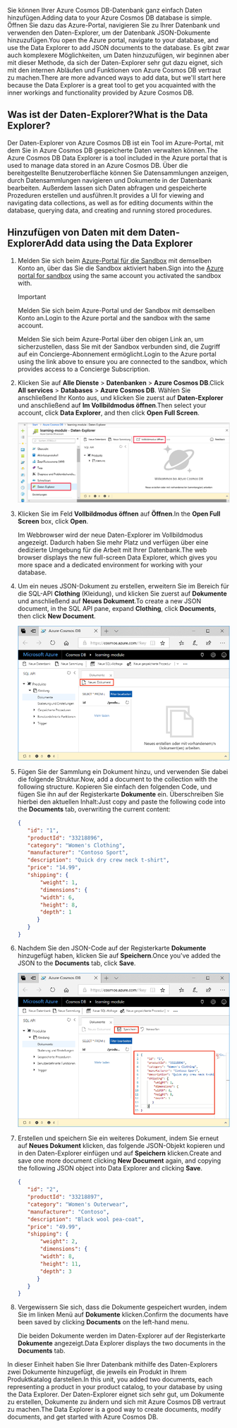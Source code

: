 <span data-ttu-id="c25eb-101">Sie können Ihrer Azure Cosmos DB-Datenbank ganz einfach Daten hinzufügen.</span><span class="sxs-lookup"><span data-stu-id="c25eb-101">Adding data to your Azure Cosmos DB database is simple.</span></span> <span data-ttu-id="c25eb-102">Öffnen Sie dazu das Azure-Portal, navigieren Sie zu Ihrer Datenbank und verwenden den Daten-Explorer, um der Datenbank JSON-Dokumente hinzuzufügen.</span><span class="sxs-lookup"><span data-stu-id="c25eb-102">You open the Azure portal, navigate to your database, and use the Data Explorer to add JSON documents to the database.</span></span> <span data-ttu-id="c25eb-103">Es gibt zwar auch komplexere Möglichkeiten, um Daten hinzuzufügen, wir beginnen aber mit dieser Methode, da sich der Daten-Explorer sehr gut dazu eignet, sich mit den internen Abläufen und Funktionen von Azure Cosmos DB vertraut zu machen.</span><span class="sxs-lookup"><span data-stu-id="c25eb-103">There are more advanced ways to add data, but we'll start here because the Data Explorer is a great tool to get you acquainted with the inner workings and functionality provided by Azure Cosmos DB.</span></span>

## <a name="what-is-the-data-explorer"></a><span data-ttu-id="c25eb-104">Was ist der Daten-Explorer?</span><span class="sxs-lookup"><span data-stu-id="c25eb-104">What is the Data Explorer?</span></span>
<span data-ttu-id="c25eb-105">Der Daten-Explorer von Azure Cosmos DB ist ein Tool im Azure-Portal, mit dem Sie in Azure Cosmos DB gespeicherte Daten verwalten können.</span><span class="sxs-lookup"><span data-stu-id="c25eb-105">The Azure Cosmos DB Data Explorer is a tool included in the Azure portal that is used to manage data stored in an Azure Cosmos DB.</span></span> <span data-ttu-id="c25eb-106">Über die bereitgestellte Benutzeroberfläche können Sie Datensammlungen anzeigen, durch Datensammlungen navigieren und Dokumente in der Datenbank bearbeiten. Außerdem lassen sich Daten abfragen und gespeicherte Prozeduren erstellen und ausführen.</span><span class="sxs-lookup"><span data-stu-id="c25eb-106">It provides a UI for viewing and navigating data collections, as well as for editing documents within the database, querying data, and creating and running stored procedures.</span></span>

## <a name="add-data-using-the-data-explorer"></a><span data-ttu-id="c25eb-107">Hinzufügen von Daten mit dem Daten-Explorer</span><span class="sxs-lookup"><span data-stu-id="c25eb-107">Add data using the Data Explorer</span></span>

1. <span data-ttu-id="c25eb-108">Melden Sie sich beim [Azure-Portal für die Sandbox](https://portal.azure.com/learn.docs.microsoft.com?azure-portal=true) mit demselben Konto an, über das Sie die Sandbox aktiviert haben.</span><span class="sxs-lookup"><span data-stu-id="c25eb-108">Sign into the [Azure portal for sandbox](https://portal.azure.com/learn.docs.microsoft.com?azure-portal=true) using the same account you activated the sandbox with.</span></span>

    > [!IMPORTANT]
    > <span data-ttu-id="c25eb-109">Melden Sie sich beim Azure-Portal und der Sandbox mit demselben Konto an.</span><span class="sxs-lookup"><span data-stu-id="c25eb-109">Login to the Azure portal and the sandbox with the same account.</span></span>
    >
    > <span data-ttu-id="c25eb-110">Melden Sie sich beim Azure-Portal über den obigen Link an, um sicherzustellen, dass Sie mit der Sandbox verbunden sind, die Zugriff auf ein Concierge-Abonnement ermöglicht.</span><span class="sxs-lookup"><span data-stu-id="c25eb-110">Login to the Azure portal using the link above to ensure you are connected to the sandbox, which provides access to a Concierge Subscription.</span></span>

1. <span data-ttu-id="c25eb-111">Klicken Sie auf **Alle Dienste** > **Datenbanken** > **Azure Cosmos DB**.</span><span class="sxs-lookup"><span data-stu-id="c25eb-111">Click **All services** > **Databases** > **Azure Cosmos DB**.</span></span> <span data-ttu-id="c25eb-112">Wählen Sie anschließend Ihr Konto aus, und klicken Sie zuerst auf **Daten-Explorer** und anschließend auf **Im Vollbildmodus öffnen**.</span><span class="sxs-lookup"><span data-stu-id="c25eb-112">Then select your account, click **Data Explorer**, and then click **Open Full Screen**.</span></span>

   ![Erstellen neuer Dokumente im Daten-Explorer im Azure-Portal](../media/3-azure-cosmosdb-data-explorer-full-screen.png)

2. <span data-ttu-id="c25eb-114">Klicken Sie im Feld **Vollbildmodus öffnen** auf **Öffnen**.</span><span class="sxs-lookup"><span data-stu-id="c25eb-114">In the **Open Full Screen** box, click **Open**.</span></span>

    <span data-ttu-id="c25eb-115">Im Webbrowser wird der neue Daten-Explorer im Vollbildmodus angezeigt. Dadurch haben Sie mehr Platz und verfügen über eine dedizierte Umgebung für die Arbeit mit Ihrer Datenbank.</span><span class="sxs-lookup"><span data-stu-id="c25eb-115">The web browser displays the new full-screen Data Explorer, which gives you more space and a dedicated environment for working with your database.</span></span>

3. <span data-ttu-id="c25eb-116">Um ein neues JSON-Dokument zu erstellen, erweitern Sie im Bereich für die SQL-API **Clothing** (Kleidung), und klicken Sie zuerst auf **Dokumente** und anschließend auf **Neues Dokument**.</span><span class="sxs-lookup"><span data-stu-id="c25eb-116">To create a new JSON document, in the SQL API pane, expand **Clothing**, click **Documents**, then click **New Document**.</span></span>

   ![Erstellen neuer Dokumente im Daten-Explorer im Azure-Portal](../media/3-azure-cosmosdb-data-explorer-new-document.png)

4. <span data-ttu-id="c25eb-118">Fügen Sie der Sammlung ein Dokument hinzu, und verwenden Sie dabei die folgende Struktur.</span><span class="sxs-lookup"><span data-stu-id="c25eb-118">Now, add a document to the collection with the following structure.</span></span> <span data-ttu-id="c25eb-119">Kopieren Sie einfach den folgenden Code, und fügen Sie ihn auf der Registerkarte **Dokumente** ein. Überschreiben Sie hierbei den aktuellen Inhalt:</span><span class="sxs-lookup"><span data-stu-id="c25eb-119">Just copy and paste the following code into the **Documents** tab, overwriting the current content:</span></span>

     ```json
    {
        "id": "1",
        "productId": "33218896",
        "category": "Women's Clothing",
        "manufacturer": "Contoso Sport",
        "description": "Quick dry crew neck t-shirt",
        "price": "14.99",
        "shipping": {
            "weight": 1,
            "dimensions": {
            "width": 6,
            "height": 8,
            "depth": 1
           }
        }
    }
     ```

5. <span data-ttu-id="c25eb-120">Nachdem Sie den JSON-Code auf der Registerkarte **Dokumente** hinzugefügt haben, klicken Sie auf **Speichern**.</span><span class="sxs-lookup"><span data-stu-id="c25eb-120">Once you've added the JSON to the **Documents** tab, click **Save**.</span></span>

    ![Kopieren Sie JSON-Daten, fügen Sie sie ein, und klicken Sie im Azure-Portal im Daten-Explorer auf „Speichern“.](../media/3-azure-cosmosdb-data-explorer-save-document.png)

6. <span data-ttu-id="c25eb-122">Erstellen und speichern Sie ein weiteres Dokument, indem Sie erneut auf **Neues Dokument** klicken, das folgende JSON-Objekt kopieren und in den Daten-Explorer einfügen und auf **Speichern** klicken.</span><span class="sxs-lookup"><span data-stu-id="c25eb-122">Create and save one more document clicking **New Document** again, and copying the following JSON object into Data Explorer and clicking **Save**.</span></span>

     ```json
    {
        "id": "2",
        "productId": "33218897",
        "category": "Women's Outerwear",
        "manufacturer": "Contoso",
        "description": "Black wool pea-coat",
        "price": "49.99",
        "shipping": {
            "weight": 2,
            "dimensions": {
            "width": 8,
            "height": 11,
            "depth": 3
           }
        }
    }
     ```

7. <span data-ttu-id="c25eb-123">Vergewissern Sie sich, dass die Dokumente gespeichert wurden, indem Sie im linken Menü auf **Dokumente** klicken.</span><span class="sxs-lookup"><span data-stu-id="c25eb-123">Confirm the documents have been saved by clicking **Documents** on the left-hand menu.</span></span>

    <span data-ttu-id="c25eb-124">Die beiden Dokumente werden im Daten-Explorer auf der Registerkarte **Dokumente** angezeigt.</span><span class="sxs-lookup"><span data-stu-id="c25eb-124">Data Explorer displays the two documents in the **Documents** tab.</span></span>

<span data-ttu-id="c25eb-125">In dieser Einheit haben Sie Ihrer Datenbank mithilfe des Daten-Explorers zwei Dokumente hinzugefügt, die jeweils ein Produkt in Ihrem Produktkatalog darstellen.</span><span class="sxs-lookup"><span data-stu-id="c25eb-125">In this unit, you added two documents, each representing a product in your product catalog, to your database by using the Data Explorer.</span></span> <span data-ttu-id="c25eb-126">Der Daten-Explorer eignet sich sehr gut, um Dokumente zu erstellen, Dokumente zu ändern und sich mit Azure Cosmos DB vertraut zu machen.</span><span class="sxs-lookup"><span data-stu-id="c25eb-126">The Data Explorer is a good way to create documents, modify documents, and get started with Azure Cosmos DB.</span></span>
